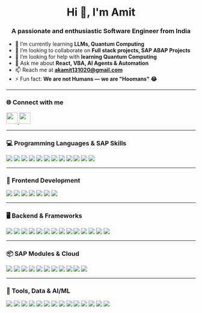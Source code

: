 <h1 align="center">Hi 👋, I'm Amit</h1>
<h3 align="center">A passionate and enthusiastic Software Engineer from India</h3>

- 🌱 I’m currently learning **LLMs, Quantum Computing**
- 👯 I’m looking to collaborate on **Full stack projects, SAP ABAP Projects**
- 🤝 I’m looking for help with **learning Quantum Computing**
- 💬 Ask me about **React, VBA, AI Agents & Automation**
- 📫 Reach me at **akamit131020@gmail.com**
- ⚡ Fun fact: **We are not Humans — we are "Hoomans" 😂**

---

### 🌐 Connect with me
<p>
  <a href="https://linkedin.com/in/amit-kumar-160767191" target="blank">
    <img src="https://img.shields.io/badge/LinkedIn-blue?logo=linkedin&style=for-the-badge" height="30"/>
  </a>
  <a href="https://kaggle.com/akamitkumar" target="blank">
    <img src="https://img.shields.io/badge/Kaggle-20BEFF?logo=kaggle&style=for-the-badge&logoColor=white" height="30"/>
  </a>
</p>

---

### 💻 Programming Languages & SAP Skills
<p>
  <img src="https://img.shields.io/badge/ABAP-0FAAFF?logo=sap&logoColor=white&style=for-the-badge"/>
  <img src="https://img.shields.io/badge/ABAP%20OO-0FAAFF?logo=sap&logoColor=white&style=for-the-badge"/>
  <img src="https://img.shields.io/badge/Web%20Dynpro%20ABAP-0FAAFF?logo=sap&logoColor=white&style=for-the-badge"/>
  <img src="https://img.shields.io/badge/SAP%20Gateway-0FAAFF?logo=sap&logoColor=white&style=for-the-badge"/>
  <img src="https://img.shields.io/badge/SAP%20OData-0FAAFF?logo=sap&logoColor=white&style=for-the-badge"/>
  <img src="https://img.shields.io/badge/REST%20APIs-FF6F00?logo=api&logoColor=white&style=for-the-badge"/>
  <img src="https://img.shields.io/badge/C-A8B9CC?logo=c&logoColor=black&style=for-the-badge"/>
  <img src="https://img.shields.io/badge/C++-00599C?logo=c%2B%2B&logoColor=white&style=for-the-badge"/>
  <img src="https://img.shields.io/badge/C%23-239120?logo=c-sharp&logoColor=white&style=for-the-badge"/>
  <img src="https://img.shields.io/badge/JavaScript-F7DF1E?logo=javascript&logoColor=black&style=for-the-badge"/>
  <img src="https://img.shields.io/badge/TypeScript-3178C6?logo=typescript&logoColor=white&style=for-the-badge"/>
  <img src="https://img.shields.io/badge/Python-3776AB?logo=python&logoColor=white&style=for-the-badge"/>
</p>

---

### 🧰 Frontend Development
<p>
  <img src="https://img.shields.io/badge/HTML5-E34F26?logo=html5&logoColor=white&style=for-the-badge"/>
  <img src="https://img.shields.io/badge/CSS3-1572B6?logo=css3&logoColor=white&style=for-the-badge"/>
  <img src="https://img.shields.io/badge/Bootstrap-7952B3?logo=bootstrap&logoColor=white&style=for-the-badge"/>
  <img src="https://img.shields.io/badge/Angular-DD0031?logo=angular&logoColor=white&style=for-the-badge"/>
  <img src="https://img.shields.io/badge/React-61DAFB?logo=react&logoColor=black&style=for-the-badge"/>
  <img src="https://img.shields.io/badge/Next.js-000000?logo=next.js&logoColor=white&style=for-the-badge"/>
  <img src="https://img.shields.io/badge/TailwindCSS-06B6D4?logo=tailwind-css&logoColor=white&style=for-the-badge"/>
</p>

---

### 🖥 Backend & Frameworks
<p>
  <img src="https://img.shields.io/badge/BAPI-0FAAFF?logo=sap&logoColor=white&style=for-the-badge"/>
  <img src="https://img.shields.io/badge/BADI-0FAAFF?logo=sap&logoColor=white&style=for-the-badge"/>
  <img src="https://img.shields.io/badge/RFC-0FAAFF?logo=sap&logoColor=white&style=for-the-badge"/>
  <img src="https://img.shields.io/badge/IDOC-0FAAFF?logo=sap&logoColor=white&style=for-the-badge"/>
  <img src="https://img.shields.io/badge/ALV-0FAAFF?logo=sap&logoColor=white&style=for-the-badge"/>
  <img src="https://img.shields.io/badge/Dialog%20Programming-0FAAFF?logo=sap&logoColor=white&style=for-the-badge"/>
  <img src="https://img.shields.io/badge/Adobe%20Forms-0FAAFF?logo=adobeacrobatreader&logoColor=white&style=for-the-badge"/>
  <img src="https://img.shields.io/badge/Smartforms-0FAAFF?logo=sap&logoColor=white&style=for-the-badge"/>
  <img src="https://img.shields.io/badge/User%20Exits-0FAAFF?logo=sap&logoColor=white&style=for-the-badge"/>
  <img src="https://img.shields.io/badge/Enhancement%20Framework-0FAAFF?logo=sap&logoColor=white&style=for-the-badge"/>
  <img src="https://img.shields.io/badge/Node.js-339933?logo=nodedotjs&logoColor=white&style=for-the-badge"/>
  <img src="https://img.shields.io/badge/Express.js-000000?logo=express&logoColor=white&style=for-the-badge"/>
  <img src="https://img.shields.io/badge/Django-092E20?logo=django&logoColor=white&style=for-the-badge"/>
  <img src="https://img.shields.io/badge/.NET-512BD4?logo=dotnet&logoColor=white&style=for-the-badge"/>
</p>

---

### 📦 SAP Modules & Cloud
<p>
  <img src="https://img.shields.io/badge/MM-0FAAFF?logo=sap&logoColor=white&style=for-the-badge"/>
  <img src="https://img.shields.io/badge/SD-0FAAFF?logo=sap&logoColor=white&style=for-the-badge"/>
  <img src="https://img.shields.io/badge/FI-0FAAFF?logo=sap&logoColor=white&style=for-the-badge"/>
  <img src="https://img.shields.io/badge/Logistics-0FAAFF?logo=sap&logoColor=white&style=for-the-badge"/>
  <img src="https://img.shields.io/badge/Procurement-0FAAFF?logo=sap&logoColor=white&style=for-the-badge"/>
  <img src="https://img.shields.io/badge/CRM-0FAAFF?logo=sap&logoColor=white&style=for-the-badge"/>
  <img src="https://img.shields.io/badge/GTS-0FAAFF?logo=sap&logoColor=white&style=for-the-badge"/>
  <img src="https://img.shields.io/badge/AWS-232F3E?logo=amazon-aws&logoColor=white&style=for-the-badge"/>
  <img src="https://img.shields.io/badge/GCP-4285F4?logo=google-cloud&logoColor=white&style=for-the-badge"/>
  <img src="https://img.shields.io/badge/Docker-2496ED?logo=docker&logoColor=white&style=for-the-badge"/>
  <img src="https://img.shields.io/badge/Kubernetes-326CE5?logo=kubernetes&logoColor=white&style=for-the-badge"/>
</p>

---

### 🧪 Tools, Data & AI/ML
<p>
  <img src="https://img.shields.io/badge/Git-F05032?logo=git&logoColor=white&style=for-the-badge"/>
  <img src="https://img.shields.io/badge/Postman-FF6C37?logo=postman&logoColor=white&style=for-the-badge"/>
  <img src="https://img.shields.io/badge/Figma-F24E1E?logo=figma&logoColor=white&style=for-the-badge"/>
  <img src="https://img.shields.io/badge/Linux-FCC624?logo=linux&logoColor=black&style=for-the-badge"/>
  <img src="https://img.shields.io/badge/Bash-4EAA25?logo=gnubash&logoColor=white&style=for-the-badge"/>
  <img src="https://img.shields.io/badge/MongoDB-47A248?logo=mongodb&logoColor=white&style=for-the-badge"/>
  <img src="https://img.shields.io/badge/Kafka-231F20?logo=apachekafka&logoColor=white&style=for-the-badge"/>
  <img src="https://img.shields.io/badge/Scikit--Learn-F7931E?logo=scikitlearn&logoColor=white&style=for-the-badge"/>
  <img src="https://img.shields.io/badge/Seaborn-3776AB?logo=python&logoColor=white&style=for-the-badge"/>
  <img src="https://img.shields.io/badge/Pandas-150458?logo=pandas&logoColor=white&style=for-the-badge"/>
  <img src="https://img.shields.io/badge/PyTorch-EE4C2C?logo=pytorch&logoColor=white&style=for-the-badge"/>
  <img src="https://img.shields.io/badge/TensorFlow-FF6F00?logo=tensorflow&logoColor=white&style=for-the-badge"/>
  <img src="https://img.shields.io/badge/OpenCV-5C3EE8?logo=opencv&logoColor=white&style=for-the-badge"/>
  <img src="https://img.shields.io/badge/MATLAB-0076A8?logo=mathworks&logoColor=white&style=for-the-badge"/>
</p>

